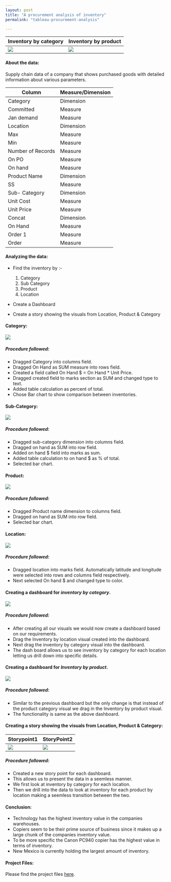 ```yaml
---
layout: post
title: "A procurement analysis of inventory"
permalink: "tableau-procurement-analysis"

---
```

|Inventory by category|Inventory by product|
|---|---|
|<img src="/images/tableau-images/proc5.png">|<img src="/images/tableau-images/proc6.png">|

#### About the data:

Supply chain data of a company that shows purchased goods with detailed information about various parameters.

|Column|Measure/Dimension|
|---|---|
|Category|Dimension|
|Committed|Measure|	
|Jan demand|Measure|
|Location|Dimension|	
|Max|Measure|
|Min|Measure|
|Number of Records|Measure|
|On PO|Measure|
|On hand|Measure|
|Product Name|Dimension|
|SS|Measure|
|Sub- Category|Dimension|
Unit Cost|Measure|
|Unit Price|Measure|
|Concat|Dimension|
|On Hand|Measure|
|Order 1|Measure|
|Order|Measure|

#### Analyzing the data:

* Find the inventory by :-

  1. Category
  2. Sub Category
  3. Product
  4. Location

* Create a Dashboard

* Create a story showing the visuals from Location, Product & Category

#### Category:

<img src = "/images/tableau-images/proc1.png">

##### Procedure followed:

* Dragged Category into columns field.
* Dragged On Hand as SUM measure into rows field.
* Created a field called On Hand $ = On Hand * Unit Price.
* Dragged created field to marks section as SUM and changed type to text. 
* Added table calculation as percent of total.
* Chose Bar chart to show comparison between inventories.

#### Sub-Category:

<img src = "/images/tableau-images/proc2.png">

##### Procedure followed:

* Dragged sub-category dimension into columns field.
* Dragged on hand as SUM into row field.
* Added on hand $ field into marks as sum.
* Added table calculation to on hand $ as % of total.
* Selected bar chart.


#### Product:

<img src = "/images/tableau-images/proc3.png">

##### Procedure followed:

* Dragged Product name dimension to columns field.
* Dragged on hand as SUM into row field.
* Selected bar chart.

#### Location:

<img src = "/images/tableau-images/proc4.png">

##### Procedure followed:

* Dragged location into marks field. Automatically latitude and longitude were selected into rows and columns field respectively.
* Next selected On hand $ and changed type to color.

#### Creating a dashboard for *inventory by category*.

<img src="/images/tableau-images/proc5.png">

##### Procedure followed:

* After creating all our visuals we would now create a dashboard based on our requirements.
* Drag the Inventory by location visual created into the dashboard.
* Next drag the inventory by category visual into the dashboard.
* The dash board allows us to see inventory by category for each location letting us drill down into specific details.

#### Creating a dashboard for *Inventory by product*.

<img src="/images/tableau-images/proc6.png">

##### Procedure followed:

* Similar to the previous dashboard but the only change is that instead of the product category visual we drag in the Inventory by product visual. 
* The functionality is same as the above dashboard.

#### Creating a story showing the visuals from Location, Product & Category:

|Storypoint1|StoryPoint2|
|---|---|
|<img src = "/images/tableau-images/procstory1.png">|<img src = "/images/tableau-images/procstory2.png">|

##### Procedure followed:

* Created a new story point for each dashboard.
* This allows us to present the data in a seemless manner.
* We first look at inventory by category for each location.
* Then we drill into the data to look at inventory for each product by location making a seemless transition between the two.

#### Conclusion:

* Technology has the highest inventory value in the companies warehouses.
* Copiers seem to be their prime source of business since it makes up a large chunk of the companies inventory value.
* To be more specific the Canon PC940 copier has the highest value in terms of inventory.
* New Mexico is currently holding the largest amount of inventory.


#### Project Files:

Please find the project files <a target = "_blank" href = "https://github.com/tejasmohanayyar/tejasmohanayyar.github.io/tree/master/projects/tableau-projects/Procurement%20Spend%20Analysis">here</a>.
